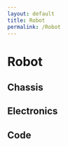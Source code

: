 ```yaml
---
layout: default
title: Robot
permalink: /Robot
---
```


# Robot

## Chassis

## Electronics

## Code